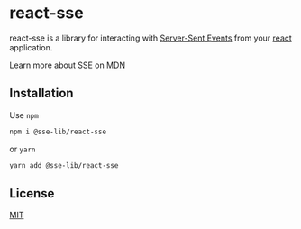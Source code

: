 # react-sse

react-sse is a library for interacting with
[Server-Sent Events](https://developer.mozilla.org/en-US/docs/Web/API/EventSource)
from your [react](https://reactjs.org/) application.

Learn more about SSE on [MDN](https://developer.mozilla.org/en-US/docs/Web/API/Server-sent_events)

## Installation

Use `npm`

```bash
npm i @sse-lib/react-sse
```

or `yarn`

```bash
yarn add @sse-lib/react-sse
```

## License

[MIT](https://choosealicense.com/licenses/mit/)

